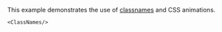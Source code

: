 This example demonstrates the use of [classnames](https://github.com/JedWatson/classnames)
and CSS animations.

    <ClassNames/>

